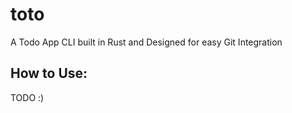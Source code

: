 # toto
A Todo App CLI built in Rust and Designed for easy Git Integration

## How to Use:
 
TODO :)


